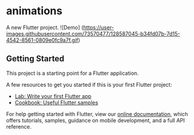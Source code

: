 # animations

A new Flutter project.
![Demo] (https://user-images.githubusercontent.com/73570477/128587045-b34fd07b-7d15-4542-8561-0809e0fc9a7f.gif)

## Getting Started

This project is a starting point for a Flutter application.

A few resources to get you started if this is your first Flutter project:

- [Lab: Write your first Flutter app](https://flutter.dev/docs/get-started/codelab)
- [Cookbook: Useful Flutter samples](https://flutter.dev/docs/cookbook)

For help getting started with Flutter, view our
[online documentation](https://flutter.dev/docs), which offers tutorials,
samples, guidance on mobile development, and a full API reference.
